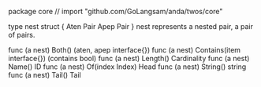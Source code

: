 package core // import "github.com/GoLangsam/anda/twos/core"

type nest struct {
	Aten Pair
	Apep Pair
}
    nest represents a nested pair, a pair of pairs.


func (a nest) Both() (aten, apep interface{})
func (a nest) Contains(item interface{}) (contains bool)
func (a nest) Length() Cardinality
func (a nest) Name() ID
func (a nest) Of(index Index) Head
func (a nest) String() string
func (a nest) Tail() Tail
